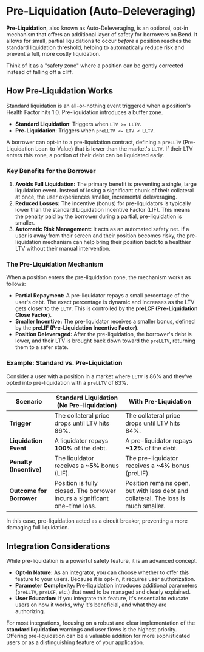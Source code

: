# Pre-Liquidation (Auto-Deleveraging)

**Pre-Liquidation**, also known as Auto-Deleveraging, is an optional, opt-in mechanism that offers an additional layer of safety for borrowers on Bend. It allows for small, partial liquidations to occur _before_ a position reaches the standard liquidation threshold, helping to automatically reduce risk and prevent a full, more costly liquidation.

Think of it as a "safety zone" where a position can be gently corrected instead of falling off a cliff.

## How Pre-Liquidation Works

Standard liquidation is an all-or-nothing event triggered when a position's Health Factor hits 1.0. Pre-liquidation introduces a buffer zone.

- **Standard Liquidation**: Triggers when `LTV >= LLTV`.
- **Pre-Liquidation**: Triggers when `preLLTV <= LTV < LLTV`.

A borrower can opt-in to a pre-liquidation contract, defining a `preLLTV` (Pre-Liquidation Loan-to-Value) that is lower than the market's `LLTV`. If their LTV enters this zone, a portion of their debt can be liquidated early.

### Key Benefits for the Borrower

1. **Avoids Full Liquidation:** The primary benefit is preventing a single, large liquidation event. Instead of losing a significant chunk of their collateral at once, the user experiences smaller, incremental deleveraging.
2. **Reduced Losses:** The incentive (bonus) for pre-liquidators is typically lower than the standard Liquidation Incentive Factor (LIF). This means the penalty paid by the borrower during a partial, pre-liquidation is smaller.
3. **Automatic Risk Management:** It acts as an automated safety net. If a user is away from their screen and their position becomes risky, the pre-liquidation mechanism can help bring their position back to a healthier LTV without their manual intervention.

### The Pre-Liquidation Mechanism

When a position enters the pre-liquidation zone, the mechanism works as follows:

- **Partial Repayment:** A pre-liquidator repays a small percentage of the user's debt. The exact percentage is dynamic and increases as the LTV gets closer to the `LLTV`. This is controlled by the **preLCF (Pre-Liquidation Close Factor)**.
- **Smaller Incentive:** The pre-liquidator receives a smaller bonus, defined by the **preLIF (Pre-Liquidation Incentive Factor)**.
- **Position Deleveraged:** After the pre-liquidation, the borrower's debt is lower, and their LTV is brought back down toward the `preLLTV`, returning them to a safer state.

### Example: Standard vs. Pre-Liquidation

Consider a user with a position in a market where `LLTV` is 86% and they've opted into pre-liquidation with a `preLLTV` of 83%.

| Scenario                 | Standard Liquidation (No Pre-liquidation)                                  | With Pre-Liquidation                                                                |
| ------------------------ | -------------------------------------------------------------------------- | ----------------------------------------------------------------------------------- |
| **Trigger**              | The collateral price drops until LTV hits 86%.                             | The collateral price drops until LTV hits 84%.                                      |
| **Liquidation Event**    | A liquidator repays **100%** of the debt.                                  | A pre-liquidator repays **~12%** of the debt.                                       |
| **Penalty (Incentive)**  | The liquidator receives a **~5%** bonus (LIF).                             | The pre-liquidator receives a **~4%** bonus (preLIF).                               |
| **Outcome for Borrower** | Position is fully closed. The borrower incurs a significant one-time loss. | Position remains open, but with less debt and collateral. The loss is much smaller. |

In this case, pre-liquidation acted as a circuit breaker, preventing a more damaging full liquidation.

## Integration Considerations

While pre-liquidation is a powerful safety feature, it is an advanced concept.

- **Opt-In Nature:** As an integrator, you can choose whether to offer this feature to your users. Because it is opt-in, it requires user authorization.
- **Parameter Complexity:** Pre-liquidation introduces additional parameters (`preLLTV`, `preLCF`, etc.) that need to be managed and clearly explained.
- **User Education:** If you integrate this feature, it's essential to educate users on how it works, why it's beneficial, and what they are authorizing.

For most integrations, focusing on a robust and clear implementation of the **standard liquidation** warnings and user flows is the highest priority. Offering pre-liquidation can be a valuable addition for more sophisticated users or as a distinguishing feature of your application.
